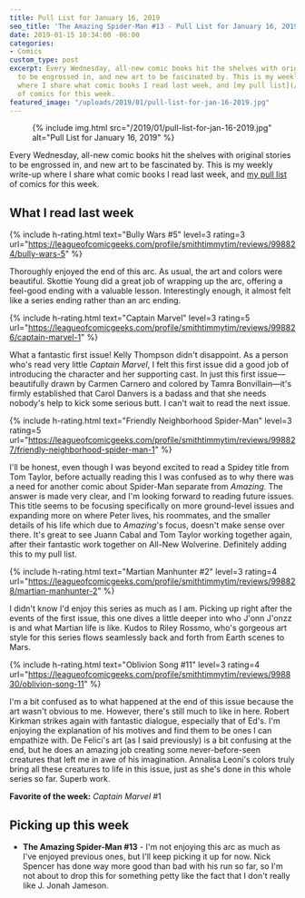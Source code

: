 ```yaml
---
title: Pull List for January 16, 2019
seo_title: 'The Amazing Spider-Man #13 - Pull List for January 16, 2019'
date: 2019-01-15 10:34:00 -06:00
categories:
- Comics
custom_type: post
excerpt: Every Wednesday, all-new comic books hit the shelves with original stories
  to be engrossed in, and new art to be fascinated by. This is my weekly write-up
  where I share what comic books I read last week, and [my pull list](/topics/#pull-list)
  of comics for this week.
featured_image: "/uploads/2019/01/pull-list-for-jan-16-2019.jpg"
---
```


<figure class="extendout">
  {% include img.html src="/2019/01/pull-list-for-jan-16-2019.jpg" alt="Pull List for January 16, 2019" %}
  <figcaption></figcaption>
</figure>

Every Wednesday, all-new comic books hit the shelves with original stories to be engrossed in, and new art to be fascinated by. This is my weekly write-up where I share what comic books I read last week, and [my pull list](/topics/#pull-list) of comics for this week.

## What I read last week

{% include h-rating.html text="Bully Wars #5" level=3 rating=3 url="https://leagueofcomicgeeks.com/profile/smithtimmytim/reviews/998824/bully-wars-5" %}

Thoroughly enjoyed the end of this arc. As usual, the art and colors were beautiful. Skottie Young did a great job of wrapping up the arc, offering a feel-good ending with a valuable lesson. Interestingly enough, it almost felt like a series ending rather than an arc ending.

{% include h-rating.html text="Captain Marvel" level=3 rating=5 url="https://leagueofcomicgeeks.com/profile/smithtimmytim/reviews/998826/captain-marvel-1" %}

What a fantastic first issue! Kelly Thompson didn't disappoint. As a person who's read very little *Captain Marvel*, I felt this first issue did a good job of introducing the character and her supporting cast. In just this first issue—beautifully drawn by Carmen Carnero and colored by Tamra Bonvillain—it's firmly established that Carol Danvers is a badass and that she needs nobody's help to kick some serious butt. I can't wait to read the next issue.

{% include h-rating.html text="Friendly Neighborhood Spider-Man" level=3 rating=5 url="https://leagueofcomicgeeks.com/profile/smithtimmytim/reviews/998827/friendly-neighborhood-spider-man-1" %}

I'll be honest, even though I was beyond excited to read a Spidey title from Tom Taylor, before actually reading this I was confused as to why there was a need for another comic about Spider-Man separate from *Amazing*. The answer is made very clear, and I'm looking forward to reading future issues. This title seems to be focusing specifically on more ground-level issues and expanding more on where Peter lives, his roommates, and the smaller details of his life which due to *Amazing*'s focus, doesn't make sense over there. It's great to see Juann Cabal and Tom Taylor working together again, after their fantastic work together on All-New Wolverine. Definitely adding this to my pull list.

{% include h-rating.html text="Martian Manhunter #2" level=3 rating=4 url="https://leagueofcomicgeeks.com/profile/smithtimmytim/reviews/998828/martian-manhunter-2" %}

I didn't know I'd enjoy this series as much as I am. Picking up right after the events of the first issue, this one dives a little deeper into who J'onn J'onzz is and what Martian life is like. Kudos to Riley Rossmo, who's gorgeous art style for this series flows seamlessly back and forth from Earth scenes to Mars.

{% include h-rating.html text="Oblivion Song #11" level=3 rating=4 url="https://leagueofcomicgeeks.com/profile/smithtimmytim/reviews/998830/oblivion-song-11" %}

I'm a bit confused as to what happened at the end of this issue because the art wasn't obvious to me. However, there's still much to like in here. Robert Kirkman strikes again with fantastic dialogue, especially that of Ed's. I'm enjoying the explanation of his motives and find them to be ones I can empathize with.  De Felici's art (as I said previously) is a bit confusing at the end, but he does an amazing job creating some never-before-seen creatures that left me in awe of his imagination. Annalisa Leoni's colors truly bring all these creatures to life in this issue, just as she's done in this whole series so far. Superb work.

**Favorite of the week:** *Captain Marvel* #1

## Picking up this week

- **The Amazing Spider-Man #13** - I'm not enjoying this arc as much as I've enjoyed previous ones, but I'll keep picking it up for now. Nick Spencer has done way more good than bad with his run so far, so I'm not about to drop this for something petty like the fact that I don't really like J. Jonah Jameson.
